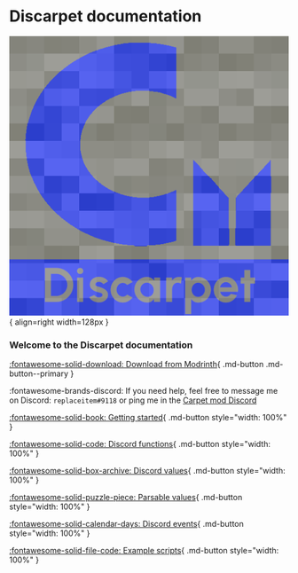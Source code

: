 # Discarpet documentation

![Discarpet logo](./assets/logo.png){ align=right width=128px }

### Welcome to the Discarpet documentation

[:fontawesome-solid-download: Download from Modrinth](https://modrinth.com/mod/discarpet){ .md-button .md-button--primary }

:fontawesome-brands-discord: If you need help, feel free to message me on Discord: `replaceitem#9118` or ping me in the [Carpet mod Discord](https://discord.gg/gn99m4QRY4)

[:fontawesome-solid-book: Getting started](./setup){ .md-button style="width: 100%" }

[:fontawesome-solid-code: Discord functions](./functions){ .md-button style="width: 100%" }

[:fontawesome-solid-box-archive: Discord values](./values){ .md-button style="width: 100%" }

[:fontawesome-solid-puzzle-piece: Parsable values](./parsable){ .md-button style="width: 100%" }

[:fontawesome-solid-calendar-days: Discord events](./events){ .md-button style="width: 100%" }

[:fontawesome-solid-file-code: Example scripts](./examples){ .md-button style="width: 100%" }